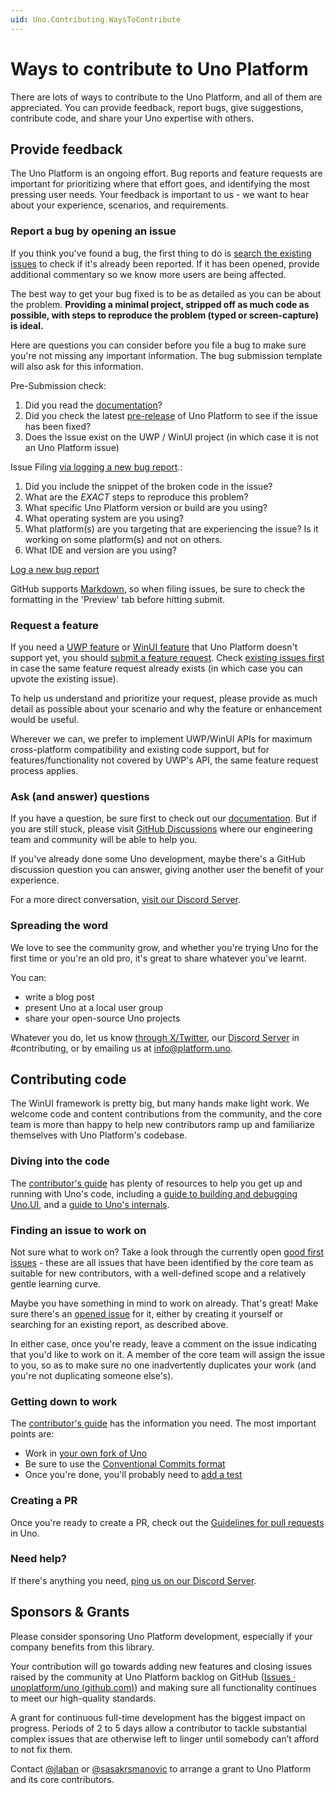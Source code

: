 ```yaml
---
uid: Uno.Contributing.WaysToContribute
---
```


# Ways to contribute to Uno Platform

There are lots of ways to contribute to the Uno Platform, and all of them are appreciated. You can provide feedback, report bugs, give suggestions, contribute code, and share your Uno expertise with others.

## Provide feedback

The Uno Platform is an ongoing effort. Bug reports and feature requests are important for prioritizing where that effort goes, and identifying the most pressing user needs. Your feedback is important to us - we want to hear about your experience, scenarios, and requirements.

### Report a bug by opening an issue

If you think you've found a bug, the first thing to do is [search the existing issues](https://github.com/unoplatform/Uno/issues?q=is%3Aissue+is%3Aopen+label%3Akind%2Fbug) to check if it's already been reported. If it has been opened, provide additional commentary so we know more users are being affected.

The best way to get your bug fixed is to be as detailed as you can be about the problem.
**Providing a minimal project, stripped off as much code as possible, with steps to reproduce the problem (typed or screen-capture) is ideal.**

Here are questions you can consider before you file a bug to make sure you're not missing any important information. The bug submission template will also ask for this information.

Pre-Submission check:

1. Did you read the [documentation](https://platform.uno/docs/articles/intro.html)?
2. Did you check the latest [pre-release](https://www.nuget.org/packages/Uno.UI/absoluteLatest) of Uno Platform to see if the issue has been fixed?
3. Does the issue exist on the UWP / WinUI project (in which case it is not an Uno Platform issue)

Issue Filing [via logging a new bug report](https://github.com/unoplatform/uno/issues/new?labels=kind%2Fbug%2C+triage%2Funtriaged&template=bug-report.md).:

1. Did you include the snippet of the broken code in the issue?
2. What are the *EXACT* steps to reproduce this problem?
3. What specific Uno Platform version or build are you using?
4. What operating system are you using?
5. What platform(s) are you targeting that are experiencing the issue? Is it working on some platform(s) and not on others.
6. What IDE and version are you using?

[Log a new bug report](https://github.com/unoplatform/uno/issues/new?labels=kind%2Fbug%2C+triage%2Funtriaged&template=bug-report.md)

GitHub supports [Markdown](https://help.github.com/articles/github-flavored-markdown/), so when filing issues, be sure to check the formatting in the 'Preview' tab before hitting submit.

### Request a feature

If you need a [UWP feature](https://learn.microsoft.com/uwp/api/) or [WinUI feature](https://learn.microsoft.com/uwp/api/microsoft.ui.xaml.controls) that Uno Platform doesn't support yet, you should [submit a feature request](https://github.com/unoplatform/uno/issues/new?labels=kind%2Fenhancement%2C+triage%2Funtriaged&template=enhancement.md). Check [existing issues first](https://github.com/unoplatform/uno/issues?q=is%3Aissue+is%3Aopen+label%3Akind%2Fenhancement) in case the same feature request already exists (in which case you can upvote the existing issue).

To help us understand and prioritize your request, please provide as much detail as possible about your scenario and why the feature or enhancement would be useful.

Wherever we can, we prefer to implement UWP/WinUI APIs for maximum cross-platform compatibility and existing code support, but for features/functionality not covered by UWP's API, the same feature request process applies.

### Ask (and answer) questions

If you have a question, be sure first to check out our [documentation](https://platform.uno/docs/articles/intro.html). But if you are still stuck, please visit [GitHub Discussions](https://github.com/unoplatform/uno/discussions) where our engineering team and community will be able to help you.

If you've already done some Uno development, maybe there's a GitHub discussion question you can answer, giving another user the benefit of your experience.

For a more direct conversation, [visit our Discord Server](https://platform.uno/discord).

### Spreading the word

We love to see the community grow, and whether you're trying Uno for the first time or you're an old pro, it's great to share whatever you've learnt.

You can:

- write a blog post
- present Uno at a local user group
- share your open-source Uno projects

Whatever you do, let us know [through X/Twitter](https://x.com/unoplatform), our [Discord Server](https://platform.uno/discord) in #contributing, or by emailing us at [info@platform.uno](mailto:info@platform.uno).

## Contributing code

The WinUI framework is pretty big, but many hands make light work. We welcome code and content contributions from the community, and the core team is more than happy to help new contributors ramp up and familiarize themselves with Uno Platform's codebase.

### Diving into the code

The [contributor's guide](contributing-intro.md) has plenty of resources to help you get up and running with Uno's code, including a [guide to building and debugging Uno.UI](debugging-uno-ui.md), and a [guide to Uno's internals](uno-internals-overview.md).

### Finding an issue to work on

Not sure what to work on? Take a look through the currently open [good first issues](https://github.com/unoplatform/Uno/issues?q=is%3Aissue+is%3Aopen+label%3A%22good+first+issue%22) - these are all issues that have been identified by the core team as suitable for new contributors, with a well-defined scope and a relatively gentle learning curve.

Maybe you have something in mind to work on already. That's great! Make sure there's an [opened issue](https://github.com/unoplatform/Uno/issues) for it, either by creating it yourself or searching for an existing report, as described above.

In either case, once you're ready, leave a comment on the issue indicating that you'd like to work on it. A member of the core team will assign the issue to you, so as to make sure no one inadvertently duplicates your work (and you're not duplicating someone else's).

### Getting down to work

The [contributor's guide](contributing-intro.md) has the information you need. The most important points are:

- Work in [your own fork of Uno](https://help.github.com/en/github/getting-started-with-github/fork-a-repo)
- Be sure to use the [Conventional Commits format](git-conventional-commits.md)
- Once you're done, you'll probably need to [add a test](../contributing/guidelines/creating-tests.md)

### Creating a PR

Once you're ready to create a PR, check out the [Guidelines for pull requests](../contributing/guidelines/pull-requests.md) in Uno.

### Need help?

If there's anything you need, [ping us on our Discord Server](https://platform.uno/discord).

## Sponsors & Grants

Please consider sponsoring Uno Platform development, especially if your company benefits from this library.

Your contribution will go towards adding new features and closing issues raised by the community at Uno Platform backlog on GitHub ([Issues · unoplatform/uno (github.com)](https://github.com/unoplatform/uno/issues)) and making sure all functionality continues to meet our high-quality standards.

A grant for continuous full-time development has the biggest impact on progress. Periods of 2 to 5 days allow a contributor to tackle substantial complex issues that are otherwise left to linger until somebody can’t afford to not fix them.

Contact [@jlaban](https://github.com/jeromelaban) or [@sasakrsmanovic](https://github.com/sasakrsmanovic) to arrange a grant to Uno Platform and its core contributors.
